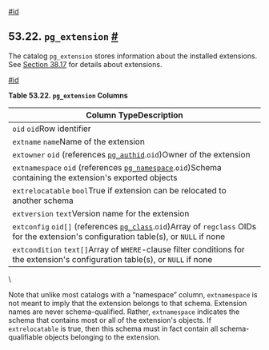 [#id](#CATALOG-PG-EXTENSION)

## 53.22. `pg_extension` [#](#CATALOG-PG-EXTENSION)



The catalog `pg_extension` stores information about the installed extensions. See [Section 38.17](extend-extensions) for details about extensions.

[#id](#id-1.10.4.24.4)

**Table 53.22. `pg_extension` Columns**

| Column TypeDescription                                                                                                                                           |
| ---------------------------------------------------------------------------------------------------------------------------------------------------------------- |
| `oid` `oid`Row identifier                                                                                                                                        |
| `extname` `name`Name of the extension                                                                                                                            |
| `extowner` `oid` (references [`pg_authid`](catalog-pg-authid).`oid`)Owner of the extension                                                                  |
| `extnamespace` `oid` (references [`pg_namespace`](catalog-pg-namespace).`oid`)Schema containing the extension's exported objects                            |
| `extrelocatable` `bool`True if extension can be relocated to another schema                                                                                      |
| `extversion` `text`Version name for the extension                                                                                                                |
| `extconfig` `oid[]` (references [`pg_class`](catalog-pg-class).`oid`)Array of `regclass` OIDs for the extension's configuration table(s), or `NULL` if none |
| `extcondition` `text[]`Array of `WHERE`-clause filter conditions for the extension's configuration table(s), or `NULL` if none                                   |

\


Note that unlike most catalogs with a “namespace” column, `extnamespace` is not meant to imply that the extension belongs to that schema. Extension names are never schema-qualified. Rather, `extnamespace` indicates the schema that contains most or all of the extension's objects. If `extrelocatable` is true, then this schema must in fact contain all schema-qualifiable objects belonging to the extension.